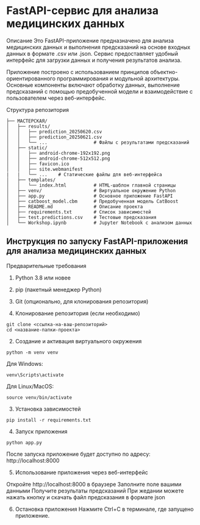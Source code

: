 # FastAPI-сервис для анализа медицинских данных

 Описание
Это FastAPI-приложение предназначено для анализа медицинских данных и выполнения предсказаний на основе входных данных в формате .csv или .json. Сервис предоставляет удобный интерфейс для загрузки данных и получения результатов анализа.

Приложение построено с использованием принципов объектно-ориентированного программирования и модульной архитектуры. Основные компоненты включают обработку данных, выполнение предсказаний с помощью предобученной модели и взаимодействие с пользователем через веб-интерфейс.

Структура репозитория
```
├── МАСТЕРСКАЯ/
│   ├── results/
│   │   ├── prediction_20250620.csv
│   │   ├── prediction_20250621.csv
│   │   └── ...                 # Файлы с результатами предсказаний
│   ├── static/
│   │   ├── android-chrome-192x192.png
│   │   ├── android-chrome-512x512.png
│   │   ├── favicon.ico
│   │   ├── site.webmanifest
|   |   └── ...    # Статические файлы для веб-интерфейса
│   ├── templates/
│   │   └── index.html          # HTML-шаблон главной страницы
│   ├── venv/                   # Виртуальное окружение Python
│   ├── app.py                  # Основное приложение FastAPI
│   ├── catboost_model.cbm      # Предобученная модель CatBoost
│   ├── README.md               # Описание проекта
│   ├── requirements.txt        # Список зависимостей
│   ├── test.predictions.csv    # Тестовые предсказания
│   └── Workshop.ipynb          # Jupyter Notebook с анализом данных
```

## Инструкция по запуску FastAPI-приложения для анализа медицинских данных

Предварительные требования
1. Python 3.8 или новее
2. pip (пакетный менеджер Python)
3. Git (опционально, для клонирования репозитория)

1. Клонирование репозитория (если необходимо)
```
git clone <ссылка-на-ваш-репозиторий>
cd <название-папки-проекта>
```

2. Создание и активация виртуального окружения

```
python -m venv venv
```
Для Windows:
```
venv\Scripts\activate
```

Для Linux/MacOS:
```
source venv/bin/activate
```

3. Установка зависимостей
```
pip install -r requirements.txt
```
4. Запуск приложения
```
python app.py
```
После запуска приложение будет доступно по адресу:
http://localhost:8000

5. Использование приложения через веб-интерфейс

Откройте http://localhost:8000 в браузере
Заполните поле вашими данными
Получите результаты предсказаний
При жедании можете нажать кнопку и скачать файл предсказания в формате json

6. Остановка приложения
Нажмите Ctrl+C в терминале, где запущено приложение.

